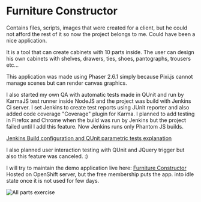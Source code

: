 Furniture Constructor
=====================

Contains files, scripts, images that were created for a client, but he could not afford the rest 
of it so now the project belongs to me. Could have been a nice application.

It is a tool that can create cabinets with 10 parts inside. The user can design his own cabinets
with shelves, drawers, ties, shoes, pantographs, trousers etc...

This application was made using Phaser 2.6.1 simply because Pixi.js cannot manage scenes but can render canvas graphics. 

I also started my own QA with automatic tests made in QUnit and run by KarmaJS test runner inside NodeJS and the project was build with Jenkins Ci server. I set Jenkins to create test reports using JUnit reporter and also added code coverage "Coverage" plugin for Karma. I planned to add testing in Firefox and Chrome when the build was run by Jenkins but the project failed until I add this feature. Now Jenkins runs only Phantom JS builds.

[Jenkins Build configuration and QUnit parametric tests explanation](http://tunephp.blogspot.mk/2016/11/qunit-parameterize-plugin.html)

I also planned user interaction testing with QUnit and JQuery trigger but also this feature was canceled. :)

I will try to maintain the demo application live here: [Furniture Constructor](http://myconstructor-phasertest.rhcloud.com/)
Hosted on OpenShift server, but the free membership puts the app. into idle state once it is not used for few days.

![All parts exercise](https://github.com/bluePlayer/practices/blob/master/FurnitureConstructor/dev/other_assets/AllPartsExercise5.png)





